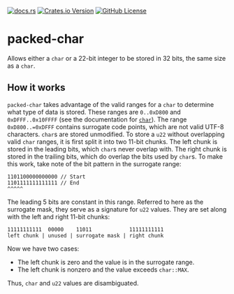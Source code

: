 [![docs.rs](https://img.shields.io/docsrs/packed-char)](https://docs.rs/packed-char/latest/)
[![Crates.io Version](https://img.shields.io/crates/v/packed-char)](https://crates.io/crates/packed-char/)
[![GitHub License](https://img.shields.io/github/license/tim-harding/packed-char)](https://choosealicense.com/licenses/mit/)

# packed-char

Allows either a `char` or a 22-bit integer to be stored in 32 bits, the same
size as a `char`.

## How it works

`packed-char` takes advantage of the valid ranges for a `char` to determine what
type of data is stored. These ranges are `0..0xD800` and `0xDFFF..0x10FFFF` (see
the documentation for
[`char`](https://doc.rust-lang.org/std/primitive.char.html)). The range
`0xD800..=0xDFFF` contains surrogate code points, which are not valid UTF-8
characters. `char`s are stored unmodified. To store a `u22` without overlapping
valid `char` ranges, it is first split it into two 11-bit chunks. The left chunk
is stored in the leading bits, which `char`s never overlap with. The right chunk
is stored in the trailing bits, which do overlap the bits used by `char`s. To
make this work, take note of the bit pattern in the surrogate range:

```text
1101100000000000 // Start
1101111111111111 // End
^^^^^
```

The leading 5 bits are constant in this range. Referred to here as the surrogate
mask, they serve as a signature for `u22` values. They are set along with the
left and right 11-bit chunks:

```text
11111111111  00000    11011            11111111111
left chunk | unused | surrogate mask | right chunk
```

Now we have two cases:

- The left chunk is zero and the value is in the surrogate range. 
- The left chunk is nonzero and the value exceeds `char::MAX`.

Thus, `char` and `u22` values are disambiguated.
